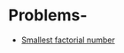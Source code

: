 # Problems-

- [Smallest factorial number ](https://practice.geeksforgeeks.org/problems/smallest-factorial-number5929/1#)
